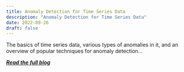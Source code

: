 ```yaml
---
title: Anomaly Detection for Time Series Data
description: "Anomaly Detection for Time Series Data"
date: 2022-09-26
draft: false
---
```

The basics of time series data, various types of anomalies in it, and an overview of popular techniques for anomaly detection...

***[Read the full blog](https://tech.clevertap.com/anomaly-detection-for-time-series-data-part-1/)***